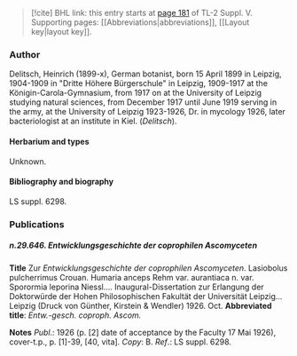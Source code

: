 > [!cite] BHL link: this entry starts at [page 181](https://www.biodiversitylibrary.org/item/103833#page/193/mode/1up) of TL-2 Suppl. V.
> Supporting pages: [[Abbreviations|abbreviations]], [[Layout key|layout key]].

### Author

Delitsch, Heinrich (1899-x), German botanist, born 15 April 1899 in Leipzig, 1904-1909 in "Dritte Höhere Bürgerschule" in Leipzig, 1909-1917 at the Königin-Carola-Gymnasium, from 1917 on at the University of Leipzig studying natural sciences, from December 1917 until June 1919 serving in the army, at the University of Leipzig 1923-1926, Dr. in mycology 1926, later bacteriologist at an institute in Kiel. (*Delitsch*).

#### Herbarium and types

Unknown.

#### Bibliography and biography

LS suppl. 6298.

### Publications

##### n.29.646. Entwicklungsgeschichte der coprophilen Ascomyceten

**Title**
Zur *Entwicklungsgeschichte der coprophilen Ascomyceten*. Lasiobolus pulcherrimus Crouan. Humaria anceps Rehm var. aurantiaca n. var. Sporormia leporina Niessl.... Inaugural-Dissertation zur Erlangung der Doktorwürde der Hohen Philosophischen Fakultät der Universität Leipzig... Leipzig (Druck von Günther, Kirstein & Wendler) 1926. Oct.
**Abbreviated title**: *Entw.-gesch. coproph. Ascom.*

**Notes**
*Publ*.: 1926 (p. \[2\] date of acceptance by the Faculty 17 Mai 1926), cover-t.p., p. \[1\]-39, \[40, vita\]. *Copy*: B.
*Ref*.: LS suppl. 6298.

